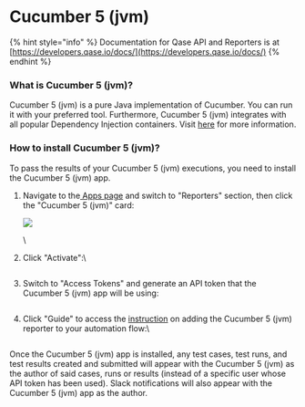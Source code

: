# Cucumber 5 (jvm)

{% hint style="info" %}
Documentation for Qase API and Reporters is at [https://developers.qase.io/docs/](https://developers.qase.io/docs/)
{% endhint %}

### What is Cucumber 5 (jvm)?

Cucumber 5 (jvm) is a pure Java implementation of Cucumber. You can run it with your preferred tool. Furthermore, Cucumber 5 (jvm) integrates with all popular Dependency Injection containers. Visit [here](https://cucumber.io/docs/installation/java/#dependency-injection) for more information.

### How to install Cucumber 5 (jvm)?

To pass the results of your Cucumber 5 (jvm) executions, you need to install the Cucumber 5 (jvm) app.

1.  Navigate to the[ Apps page](https://app.qase.io/apps) and switch to "Reporters" section, then click the "Cucumber 5 (jvm)" card:

    [![](https://downloads.intercomcdn.com/i/o/657842950/85c2e6be5ed15d353c0996bd/image.png)](https://downloads.intercomcdn.com/i/o/657842950/85c2e6be5ed15d353c0996bd/image.png)

    \

2.  Click "Activate":\


    <figure><img src="https://downloads.intercomcdn.com/i/o/657841226/7d40f7906d5e3fa86ab6badf/image.png" alt=""><figcaption></figcaption></figure>
3.  Switch to "Access Tokens" and generate an API token that the Cucumber 5 (jvm) app will be using:



    <figure><img src="https://downloads.intercomcdn.com/i/o/657848097/66b421a554b232862cbba8d2/image.png" alt=""><figcaption></figcaption></figure>
4.  Click "Guide" to access the [instruction](https://github.com/qase-tms/qase-java/tree/main/qase-cucumber-v5-reporter) on adding the Cucumber 5 (jvm) reporter to your automation flow:\


    <figure><img src="https://downloads.intercomcdn.com/i/o/657847278/ae73729058e7c08b596be3eb/image.png" alt=""><figcaption></figcaption></figure>

Once the Cucumber 5 (jvm) app is installed, any test cases, test runs, and test results created and submitted will appear with the Cucumber 5 (jvm) as the author of said cases, runs or results (instead of a specific user whose API token has been used). Slack notifications will also appear with the Cucumber 5 (jvm) app as the author.
